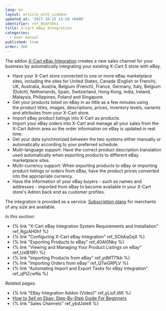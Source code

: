 ```yaml
---
lang: en
layout: article_with_sidebar
updated_at: '2017-10-15 15:10 +0400'
identifier: ref_0SnFdXk1
title: X-Cart eBay Integration
categories:
  - User manual
published: true
order: 360
---
```

The addon [X-Cart eBay Integration](https://market.x-cart.com/addons/ebay-integration.html) creates a new sales channel for your business by automatically integrating your existing X-Cart 5 store with eBay. 

   * Have your X-Cart store connected to one or more eBay marketplace sites, including the sites for United States, Canada (English or French), UK, Australia, Austria, Belgium (French), France, Germany, Italy, Belgium (Dutch), Netherlands, Spain, Switzerland, Hong Kong, India, Ireland, Malaysia, Philippines, Poland and Singapore. 
   * Get your products listed on eBay in as little as a few minutes using the product titles, images, descriptions, prices, inventory levels, variants and attributes from your X-Cart store. 
   * Import eBay product listings into X-Cart as products.
   * Import your eBay orders into X-Cart and manage all your sales from the X-Cart Admin area so the order information on eBay is updated in real time. 
   * Get your data synchronized between the two systems either manually or automatically according to your preferred schedule. 
   * Multi-language support: Have the correct product description translation used automatically when exporting products to different eBay marketplace sites.
   * Multi-currency support: When exporting products to eBay or importing product listings or orders from eBay, have the product prices converted into the appropriate currency.
   * Have the information of your eBay buyers - such as names and addresses - imported from eBay to become available in your X-Cart store's Admin back end as customer profiles.

The integration is provided as a service. [Subscription plans](http://www.x-cart.com/extensions/addons/ebay-integration.html) for merchants of any size are available.


_In this section:_

*   {% link "X-Cart eBay Integration System Requirements and Installation" ref_RgzAH0hf %}
*   {% link "Configuring X-Cart eBay Integration" ref_SCbAqGqX %}
*   {% link "Exporting Products to eBay" ref_40Al0Nky %}
*   {% link "Viewing and Managing Your Product Listings on eBay" ref_UxlB19Fr %}
*   {% link "Importing Products from eBay" ref_ydMT71kb %}
*   {% link "Importing Orders from eBay" ref_QTwGRPLV %}
*   {% link "Automating Import and Export Tasks for eBay Integration" ref_qPIZcwNs %}

_Related pages:_

* {% link "EBay Integration Addon (Video)" ref_yLiuFJ66 %}
* [How to Sell on Ebay: Step-By-Step Guide For Beginners](https://www.x-cart.com/sell-online/how-to-sell-on-ebay.html "eBay Integration")
* {% link "Sales Channels" ref_ybdJste8 %}
